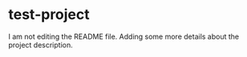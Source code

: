 # test-project

I am not  editing the README file. Adding some more details about the project description.
